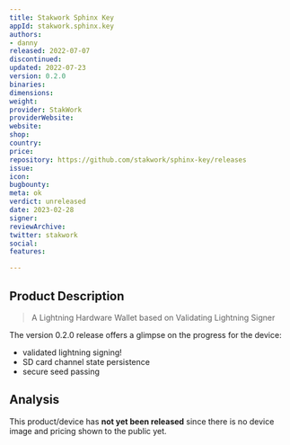 ```yaml
---
title: Stakwork Sphinx Key
appId: stakwork.sphinx.key
authors:
- danny
released: 2022-07-07
discontinued: 
updated: 2022-07-23
version: 0.2.0
binaries: 
dimensions: 
weight: 
provider: StakWork
providerWebsite: 
website: 
shop: 
country: 
price: 
repository: https://github.com/stakwork/sphinx-key/releases
issue: 
icon: 
bugbounty: 
meta: ok
verdict: unreleased
date: 2023-02-28
signer: 
reviewArchive: 
twitter: stakwork
social: 
features: 

---
```


## Product Description 

> A Lightning Hardware Wallet based on Validating Lightning Signer

The version 0.2.0 release offers a glimpse on the progress for the device: 

- validated lightning signing!
- SD card channel state persistence
- secure seed passing

## Analysis 

This product/device has **not yet been released** since there is no device image and pricing shown to the public yet.